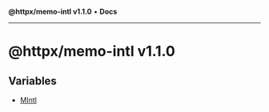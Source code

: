 **@httpx/memo-intl v1.1.0** • **Docs**

***

# @httpx/memo-intl v1.1.0

## Variables

- [MIntl](variables/MIntl.md)
